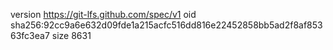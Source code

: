 version https://git-lfs.github.com/spec/v1
oid sha256:92cc9a6e632d09fde1a215acfc516dd816e22452858bb5ad2f8af85363fc3ea7
size 8631
